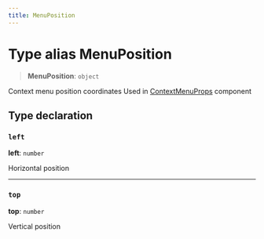 ```yaml
---
title: MenuPosition
---
```


# Type alias MenuPosition

> **MenuPosition**: `object`

Context menu position coordinates
Used in [ContextMenuProps](type-alias.ContextMenuProps.md) component

## Type declaration

### `left`

**left**: `number`

Horizontal position

***

### `top`

**top**: `number`

Vertical position

